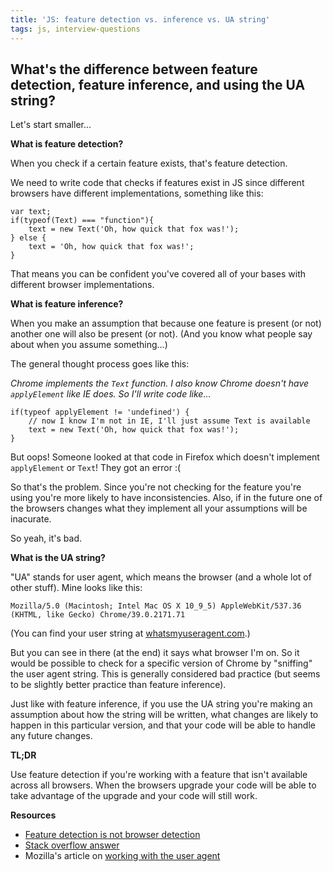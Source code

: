 ```yaml
---
title: 'JS: feature detection vs. inference vs. UA string'
tags: js, interview-questions
---
```


## What's the difference between feature detection, feature inference, and using the UA string?

Let's start smaller...

**What is feature detection?**

When you check if a certain feature exists, that's feature detection.

We need to write code that checks if features exist in JS since different browsers have different implementations, something like this:

```
var text;
if(typeof(Text) === "function"){
    text = new Text('Oh, how quick that fox was!');
} else {
    text = 'Oh, how quick that fox was!';
}
```

That means you can be confident you've covered all of your bases with different browser implementations.

**What is feature inference?**

When you make an assumption that because one feature is present (or not) another one will also be present (or not). (And you know what people say about when you assume something...)

The general thought process goes like this:

*Chrome implements the `Text` function. I also know Chrome doesn't have `applyElement` like IE does. So I'll write code like...*

```
if(typeof applyElement != 'undefined') {
    // now I know I'm not in IE, I'll just assume Text is available
    text = new Text('Oh, how quick that fox was!');
}
```

But oops! Someone looked at that code in Firefox which doesn't implement `applyElement` or `Text`! They got an error :(

So that's the problem. Since you're not checking for the feature you're using you're more likely to have inconsistencies. Also, if in the future one of the browsers changes what they implement all your assumptions will be inacurate.

So yeah, it's bad.

**What is the UA string?**

"UA" stands for user agent, which means the browser (and a whole lot of other stuff). Mine looks like this:

```
Mozilla/5.0 (Macintosh; Intel Mac OS X 10_9_5) AppleWebKit/537.36 (KHTML, like Gecko) Chrome/39.0.2171.71
```

(You can find your user string at [whatsmyuseragent.com](http://whatsmyuseragent.com/).)

But you can see in there (at the end) it says what browser I'm on. So it would be possible to check for a specific version of Chrome by "sniffing" the user agent string. This is generally considered bad practice (but seems to be slightly better practice than feature inference).

Just like with feature inference, if you use the UA string you're making an assumption about how the string will be written, what changes are likely to happen in this particular version, and that your code will be able to handle any future changes.

**TL;DR**

Use feature detection if you're working with a feature that isn't available across all browsers. When the browsers upgrade your code will be able to take advantage of the upgrade and your code will still work.

**Resources**

* [Feature detection is not browser detection](http://www.nczonline.net/blog/2009/12/29/feature-detection-is-not-browser-detection/)
* [Stack overflow answer](http://stackoverflow.com/a/20105161/863846)
* Mozilla's article on [working with the user agent](https://developer.mozilla.org/en-US/docs/Browser_detection_using_the_user_agent)